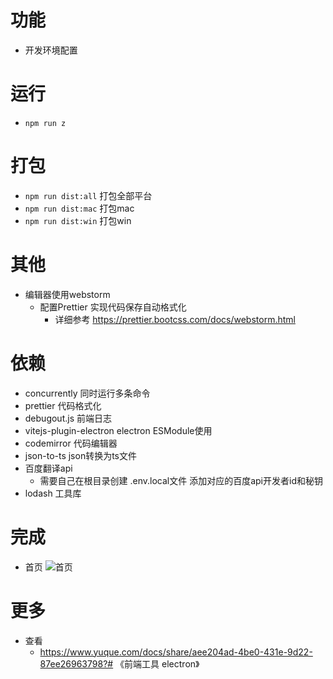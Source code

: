 # 功能
- 开发环境配置

# 运行
- `npm run z`
# 打包
- `npm run dist:all` 打包全部平台
- `npm run dist:mac` 打包mac
- `npm run dist:win` 打包win
# 其他
- 编辑器使用webstorm 
  - 配置Prettier  实现代码保存自动格式化
    - 详细参考 https://prettier.bootcss.com/docs/webstorm.html
# 依赖
- concurrently 同时运行多条命令
- prettier 代码格式化
- debugout.js 前端日志
- vitejs-plugin-electron electron ESModule使用
- codemirror 代码编辑器
- json-to-ts json转换为ts文件
- 百度翻译api
  - 需要自己在根目录创建 .env.local文件 添加对应的百度api开发者id和秘钥
- lodash 工具库

# 完成
- 首页 ![首页](http://mn.applet.start6.cn/git-home.png)

# 更多
- 查看
  - https://www.yuque.com/docs/share/aee204ad-4be0-431e-9d22-87ee26963798?# 《前端工具 electron》


